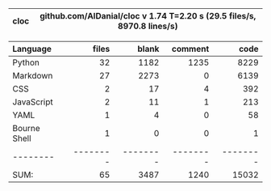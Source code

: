 cloc|github.com/AlDanial/cloc v 1.74  T=2.20 s (29.5 files/s, 8970.8 lines/s)
--- | ---

Language|files|blank|comment|code
:-------|-------:|-------:|-------:|-------:
Python|32|1182|1235|8229
Markdown|27|2273|0|6139
CSS|2|17|4|392
JavaScript|2|11|1|213
YAML|1|4|0|58
Bourne Shell|1|0|0|1
--------|--------|--------|--------|--------
SUM:|65|3487|1240|15032

